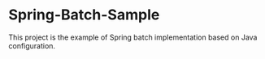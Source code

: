 # Spring-Batch-Sample
This project is the example of Spring batch implementation based on Java configuration.
